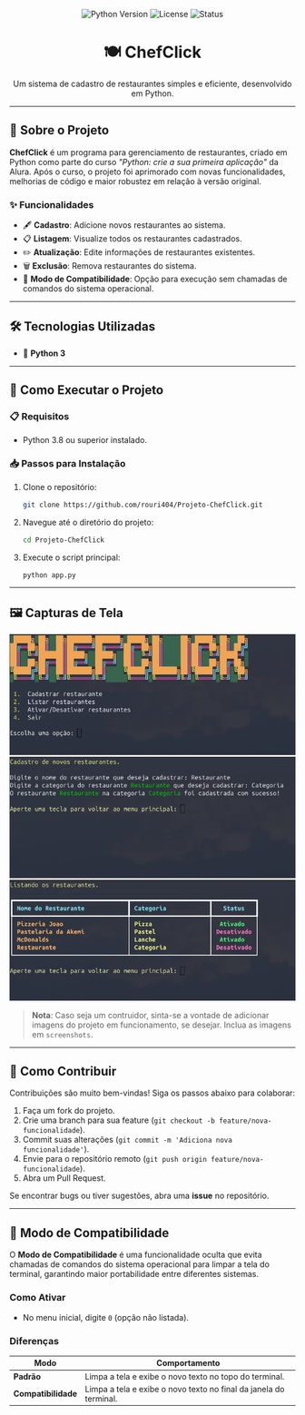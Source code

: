 <p align="center">
  <img src="https://img.shields.io/badge/Python-3.8+-blue.svg" alt="Python Version"/>
  <img src="https://img.shields.io/github/license/rouri404/Projeto-ChefClick" alt="License"/>
  <img src="https://img.shields.io/badge/status-active-brightgreen.svg" alt="Status"/>
</p>

<h1 align="center">🍽️ ChefClick</h1>
<p align="center">Um sistema de cadastro de restaurantes simples e eficiente, desenvolvido em Python.</p>

---

## 📖 Sobre o Projeto

**ChefClick** é um programa para gerenciamento de restaurantes, criado em Python como parte do curso *"Python: crie a sua primeira aplicação"* da Alura. Após o curso, o projeto foi aprimorado com novas funcionalidades, melhorias de código e maior robustez em relação à versão original.

### ✨ Funcionalidades
- 🖋️ **Cadastro**: Adicione novos restaurantes ao sistema.
- 📋 **Listagem**: Visualize todos os restaurantes cadastrados.
- ✏️ **Atualização**: Edite informações de restaurantes existentes.
- 🗑️ **Exclusão**: Remova restaurantes do sistema.
- 🔄 **Modo de Compatibilidade**: Opção para execução sem chamadas de comandos do sistema operacional.

---

## 🛠️ Tecnologias Utilizadas
- 🐍 **Python 3**

---

## 🚀 Como Executar o Projeto

### 📋 Requisitos
- Python 3.8 ou superior instalado.

### 📥 Passos para Instalação
1. Clone o repositório:
   ```bash
   git clone https://github.com/rouri404/Projeto-ChefClick.git
   ```
2. Navegue até o diretório do projeto:
   ```bash
   cd Projeto-ChefClick
   ```
3. Execute o script principal:
   ```bash
   python app.py
   ```

---

## 🖼️ Capturas de Tela

![Tela Principal](screenshots/tela_principal.png)  
![Cadastro de Restaurante](screenshots/cadastro.png)
![Lista de Restaurantes](screenshots/listar.png)

> **Nota**: Caso seja um contruidor, sinta-se a vontade de adicionar imagens do projeto em funcionamento, se desejar. Inclua as imagens em `screenshots`.

---

## 🤝 Como Contribuir
Contribuições são muito bem-vindas! Siga os passos abaixo para colaborar:
1. Faça um fork do projeto.
2. Crie uma branch para sua feature (`git checkout -b feature/nova-funcionalidade`).
3. Commit suas alterações (`git commit -m 'Adiciona nova funcionalidade'`).
4. Envie para o repositório remoto (`git push origin feature/nova-funcionalidade`).
5. Abra um Pull Request.

Se encontrar bugs ou tiver sugestões, abra uma **issue** no repositório.

---

## 🔧 Modo de Compatibilidade
O **Modo de Compatibilidade** é uma funcionalidade oculta que evita chamadas de comandos do sistema operacional para limpar a tela do terminal, garantindo maior portabilidade entre diferentes sistemas.

### Como Ativar
- No menu inicial, digite `0` (opção não listada).

### Diferenças
| **Modo**                | **Comportamento**                                                                 |
|-------------------------|-----------------------------------------------------------------------------------|
| **Padrão**              | Limpa a tela e exibe o novo texto no topo do terminal.                            |
| **Compatibilidade**     | Limpa a tela e exibe o novo texto no final da janela do terminal.                 |
